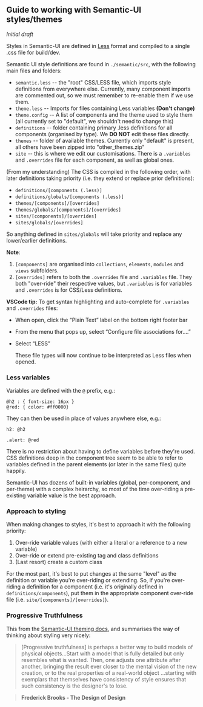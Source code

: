 ## Guide to working with Semantic-UI styles/themes

_Initial draft_

Styles in Semantic-UI are defined in [Less](<https://en.wikipedia.org/wiki/Less_(stylesheet_language)>) format and compiled to a single .css file for build/dev.

Semantic UI style definitions are found in `./semantic/src`, with the following main files and folders:

- `semantic.less` -- the "root" CSS/LESS file, which imports style definitions from everywhere else. Currently, many component imports are commented out, so we must remember to re-enable them if we use them.
- `theme.less` -- Imports for files containing Less variables **(Don't change)**
- `theme.config` -- A list of components and the theme used to style them (all currently set to "default", we shouldn't need to change this)
- `definitions` -- folder containing primary .less definitions for all components (organised by type). We **DO NOT** edit these files directly.
- `themes` -- folder of available themes. Currently only "default" is present, all others have been zipped into "other_themes.zip"
- `site` -- this is where we edit our customisations. There is a `.variables` and `.overrides` file for each component, as well as global ones.

(From my understanding) The CSS is compiled in the following order, with later definitions taking priority (i.e. they extend or replace prior definitions):

- `definitions/[components (.less)]`
- `definitions/globals/[components (.less)]`
- `themes/[components]/[overrides]`
- `themes/globals/[components]/[overrides]`
- `sites/[components]/[overrides]`
- `sites/globals/[overrides]`

So anything defined in `sites/globals` will take priority and replace any lower/earlier definitions.

**Note**:

1. `[components]` are organised into `collections`, `elements`, `modules` and `views` subfolders.
2. `[overrides]` refers to both the `.overrides` file and `.variables` file. They both "over-ride" their respective values, but `.variables` is for variables and `.overrides` is for CSS/Less definitions.

**VSCode tip:** To get syntax highlighting and auto-complete for `.variables` and `.overrides` files:

- When open, click the “Plain Text” label on the bottom right footer bar
- From the menu that pops up, select “Configure file associations for….”
- Select “LESS”

  These file types will now continue to be interpreted as Less files when opened.

### Less variables

Variables are defined with the `@` prefix, e.g.:

```
@h2 : { font-size: 16px }
@red: { color: #ff0000}
```

They can then be used in place of values anywhere else, e.g.:

```
h2: @h2

.alert: @red
```

There is no restriction about having to define variables before they're used. CSS definitions deep in the component tree seem to be able to refer to variables defined in the parent elements (or later in the same files) quite happily.

Semantic-UI has dozens of built-in variables (global, per-component, and per-theme) with a complex heirarchy, so most of the time over-riding a pre-existing variable value is the best approach.

### Approach to styling

When making changes to styles, it's best to approach it with the following priority:

1. Over-ride variable values (with either a literal or a reference to a new variable)
2. Over-ride or extend pre-existing tag and class definitions
3. (Last resort) create a custom class

For the most part, it's best to put changes at the same "level" as the definition or variable you're over-riding or extending. So, if you're over-riding a definition for a component (i.e. it's originally defined in `definitions/components`), put them in the appropriate component over-ride file (i.e. `site/[components]/[overrides]`).

### Progressive Truthfulness

This from the [Semantic-UI theming docs](https://semantic-ui.com/usage/theming.html), and summarises the way of thinking about styling very nicely:

> [Progressive truthfulness] is perhaps a better way to build models of physical objects...Start with a model that is fully detailed but only resembles what is wanted. Then, one adjusts one attribute after another, bringing the result ever closer to the mental vision of the new creation, or to the real properties of a real-world object ...starting with exemplars that themselves have consistency of style ensures that such consistency is the designer's to lose.

> **Frederick Brooks - The Design of Design**
